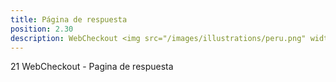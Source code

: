 ```yaml
---
title: Página de respuesta
position: 2.30
description: WebCheckout <img src="/images/illustrations/peru.png" width="50">
---
```


21 WebCheckout - Pagina de respuesta
